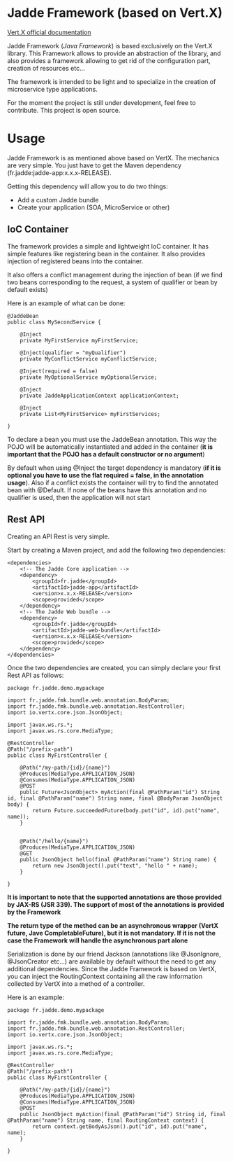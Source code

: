# Jadde Framework (based on Vert.X)

[Vert.X official documentation](https://vertx.io)

Jadde Framework (*Java Framework*) is based exclusively on the Vert.X library. This Framework allows to provide an
abstraction of the library, and also provides a framework allowing to get rid of the configuration part, creation of
resources etc...

The framework is intended to be light and to specialize in the creation of microservice type applications.

For the moment the project is still under development, feel free to contribute. This project is open source.

# Usage

Jadde Framework is as mentioned above based on VertX. The mechanics are very simple. You just have to get the Maven
dependency (fr.jadde:jadde-app:x.x.x-RELEASE).

Getting this dependency will allow you to do two things:

- Add a custom Jadde bundle
- Create your application (SOA, MicroService or other)

## IoC Container

The framework provides a simple and lightweight IoC container. It has simple features like registering bean in the
container. It also provides injection of registered beans into the container.

It also offers a conflict management during the injection of bean (if we find two beans corresponding to the request, a
system of qualifier or bean by default exists)

Here is an example of what can be done:

    @JaddeBean
    public class MySecondService {
    
        @Inject
        private MyFirstService myFirstService;

        @Inject(qualifier = "myQualifier")
        private MyConflictService myConflictService;

        @Inject(required = false)
        private MyOptionalService myOptionalService;
    
        @Inject
        private JaddeApplicationContext applicationContext;
    
        @Inject
        private List<MyFirstService> myFirstServices;

    }

To declare a bean you must use the JaddeBean annotation. This way the POJO will be automatically instantiated and added
in the container (**it is important that the POJO has a default constructor or no argument**)

By default when using @Inject the target dependency is mandatory (**if it is optional you have to use the flat required
= false, in the annotation usage**). Also if a conflict exists the container will try to find the annotated bean with
@Default. If none of the beans have this annotation and no qualifier is used, then the application will not start

## Rest API

Creating an API Rest is very simple.

Start by creating a Maven project, and add the following two dependencies:

    <dependencies>
        <!-- The Jadde Core application -->
        <dependency>
            <groupId>fr.jadde</groupId>
            <artifactId>jadde-app</artifactId>
            <version>x.x.x-RELEASE</version>
            <scope>provided</scope>
        </dependency>
        <!-- The Jadde Web bundle -->
        <dependency>
            <groupId>fr.jadde</groupId>
            <artifactId>jadde-web-bundle</artifactId>
            <version>x.x.x-RELEASE</version>
            <scope>provided</scope>
        </dependency>
    </dependencies>

Once the two dependencies are created, you can simply declare your first Rest API as follows:

    package fr.jadde.demo.mypackage
    
    import fr.jadde.fmk.bundle.web.annotation.BodyParam;
    import fr.jadde.fmk.bundle.web.annotation.RestController;
    import io.vertx.core.json.JsonObject;
    
    import javax.ws.rs.*;
    import javax.ws.rs.core.MediaType;
    
    @RestController
    @Path("/prefix-path")
    public class MyFirstController {
    
        @Path("/my-path/{id}/{name}")
        @Produces(MediaType.APPLICATION_JSON)
        @Consumes(MediaType.APPLICATION_JSON)
        @POST
        public Future<JsonObject> myAction(final @PathParam("id") String id, final @PathParam("name") String name, final @BodyParam JsonObject body) {
            return Future.succeededFuture(body.put("id", id).put("name", name));
        }
    
    
        @Path("/hello/{name}")
        @Produces(MediaType.APPLICATION_JSON)
        @GET
        public JsonObject hello(final @PathParam("name") String name) {
            return new JsonObject().put("text", "hello " + name);
        }
    
    }

**It is important to note that the supported annotations are those provided by JAX-RS (JSR 339). The support of most of
the annotations is provided by the Framework**

**The return type of the method can be an asynchronous wrapper (VertX future, Jave CompletableFuture), but it is not
mandatory. If it is not the case the Framework will handle the asynchronous part alone**

Serialization is done by our friend Jackson (annotations like @JsonIgnore, @JsonCreator etc...) are available by default
without the need to get any additional dependencies. Since the Jadde Framework is based on VertX, you can inject the
RoutingContext containing all the raw information collected by VertX into a method of a controller.

Here is an example:

    package fr.jadde.demo.mypackage
    
    import fr.jadde.fmk.bundle.web.annotation.BodyParam;
    import fr.jadde.fmk.bundle.web.annotation.RestController;
    import io.vertx.core.json.JsonObject;
    
    import javax.ws.rs.*;
    import javax.ws.rs.core.MediaType;
    
    @RestController
    @Path("/prefix-path")
    public class MyFirstController {
    
        @Path("/my-path/{id}/{name}")
        @Produces(MediaType.APPLICATION_JSON)
        @Consumes(MediaType.APPLICATION_JSON)
        @POST
        public JsonObject myAction(final @PathParam("id") String id, final @PathParam("name") String name, final RoutingContext context) {
            return context.getBodyAsJson().put("id", id).put("name", name);
        }
    
    }

